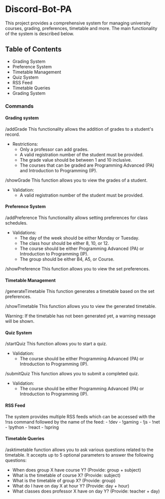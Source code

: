 # Discord-Bot-PA
This project provides a comprehensive system for managing university courses, grading, preferences, timetable and more. The main functionality of the system is described below.

## Table of Contents
- Grading System
- Preference System
- Timetable Management
- Quiz System
- RSS Feed
- Timetable Queries
- Grading System

### Commands

#### Grading system

/addGrade
This functionality allows the addition of grades to a student's record.

  - Restrictions:
      - Only a professor can add grades.
      - A valid registration number of the student must be provided.
      - The grade value should be between 1 and 10 inclusive.
      - The courses that can be graded are Programming Advanced (PA) and Introduction to Programming (IP).
      
/showGrade
This function allows you to view the grades of a student.
  - Validation:
      - A valid registration number of the student must be provided.

#### Preference System

/addPreference
This functionality allows setting preferences for class schedules.
  - Validations:
      - The day of the week should be either Monday or Tuesday.
      - The class hour should be either 8, 10, or 12.
      - The course should be either Programming Advanced (PA) or Introduction to Programming (IP).
      - The group should be either B4, A5, or Course.

/showPreference
This function allows you to view the set preferences.

#### Timetable Management
/generateTimetable
This function generates a timetable based on the set preferences.

/showTimetable
This function allows you to view the generated timetable.

Warning:
If the timetable has not been generated yet, a warning message will be shown.

#### Quiz System
/startQuiz
This function allows you to start a quiz.

  - Validation:
      - The course should be either Programming Advanced (PA) or Introduction to Programming (IP).

/submitQuiz
This function allows you to submit a completed quiz.

  - Validation:
      - The course should be either Programming Advanced (PA) or Introduction to Programming (IP).
#### RSS Feed
The system provides multiple RSS feeds which can be accessed with the !rss command followed by the name of the feed:
      - !dev
      - !gaming
      - !js
      - !net
      - !python
      - !react
      - !spring

#### Timetable Queries

/asktimetable function allows you to ask various questions related to the timetable. It accepts up to 5 optional parameters to answer the following questions:
  - When does group X have course Y? (Provide: group + subject)
  - What is the timetable of course X? (Provide: subject)
  - What is the timetable of group X? (Provide: group)
  - What do I have on day X at hour Y? (Provide: day + hour)
  - What classes does professor X have on day Y? (Provide: teacher + day)
